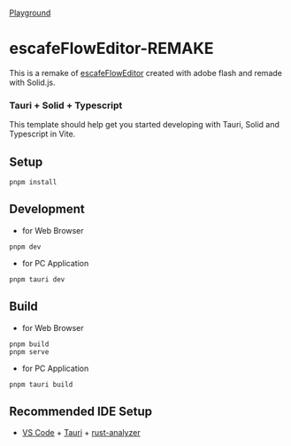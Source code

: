 [Playground](https://ryoma100.github.io/escafeFlowEditor-REMAKE/)

# escafeFlowEditor-REMAKE

This is a remake of [escafeFlowEditor](https://github.com/ryoma100/escafeFlowEditor) created with adobe flash and remade with Solid.js.

### Tauri + Solid + Typescript

This template should help get you started developing with Tauri, Solid and Typescript in Vite.

## Setup

```
pnpm install
```

## Development

- for Web Browser

```
pnpm dev
```

- for PC Application

```
pnpm tauri dev
```

## Build

- for Web Browser

```
pnpm build
pnpm serve
```

- for PC Application

```
pnpm tauri build
```

## Recommended IDE Setup

- [VS Code](https://code.visualstudio.com/) + [Tauri](https://marketplace.visualstudio.com/items?itemName=tauri-apps.tauri-vscode) + [rust-analyzer](https://marketplace.visualstudio.com/items?itemName=rust-lang.rust-analyzer)
